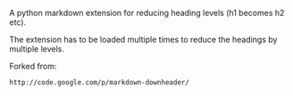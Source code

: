 A python markdown extension for reducing heading levels (h1 becomes h2 etc).

The extension has to be loaded multiple times to reduce the headings by
multiple levels.

Forked from:

    http://code.google.com/p/markdown-downheader/
